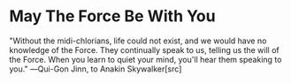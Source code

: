 # May The Force Be With You

"Without the midi-chlorians, life could not exist, and we would have no knowledge of the Force. They continually speak to us, telling us the will of the Force. When you learn to quiet your mind, you'll hear them speaking to you."
―Qui-Gon Jinn, to Anakin Skywalker[src]


